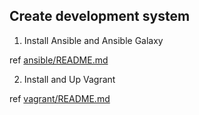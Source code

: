 ## Create development system

1. Install Ansible and Ansible Galaxy

  ref [ansible/README.md](ansible/README.md)

2. Install and Up Vagrant

  ref [vagrant/README.md](vagrant/README.md)
